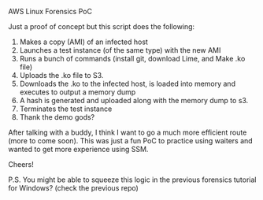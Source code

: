 AWS Linux Forensics PoC

Just a proof of concept but this script does the following:

1. Makes a copy (AMI) of an infected host
2. Launches a test instance (of the same type) with the new AMI
3. Runs a bunch of commands (install git, download Lime, and Make .ko file)
4. Uploads the .ko file to S3.
5. Downloads the .ko to the infected host, is loaded into memory and executes to output a memory dump
6. A hash is generated and uploaded along with the memory dump to s3.
7. Terminates the test instance
8. Thank the demo gods?

After talking with a buddy, I think I want to go a much more efficient route (more to come soon). This was just a fun PoC to practice using waiters and wanted to get more experience using SSM.

Cheers!

P.S. You might be able to squeeze this logic in the previous forensics tutorial for Windows? (check the previous repo)
